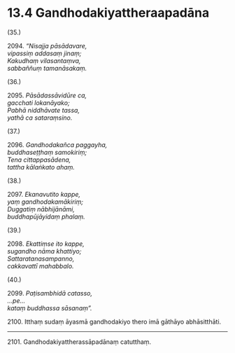 # 13.4 Gandhodakiyattheraapadāna

(35.)

2094\. _“Nisajja pāsādavare,_  
_vipassiṃ addasaṃ jinaṃ;_  
_Kakudhaṃ vilasantaṃva,_  
_sabbaññuṃ tamanāsakaṃ._  

(36.)

2095\. _Pāsādassāvidūre ca,_  
_gacchati lokanāyako;_  
_Pabhā niddhāvate tassa,_  
_yathā ca sataraṃsino._  

(37.)

2096\. _Gandhodakañca paggayha,_  
_buddhaseṭṭhaṃ samokiriṃ;_  
_Tena cittappasādena,_  
_tattha kālaṅkato ahaṃ._  

(38.)

2097\. _Ekanavutito kappe,_  
_yaṃ gandhodakamākiriṃ;_  
_Duggatiṃ nābhijānāmi,_  
_buddhapūjāyidaṃ phalaṃ._  

(39.)

2098\. _Ekattiṃse ito kappe,_  
_sugandho nāma khattiyo;_  
_Sattaratanasampanno,_  
_cakkavattī mahabbalo._  

(40.)

2099\. _Paṭisambhidā catasso,_  
_…pe…_  
_kataṃ buddhassa sāsanaṃ”._  

2100\. Itthaṃ sudaṃ āyasmā gandhodakiyo thero imā gāthāyo abhāsitthāti.

---

2101\. Gandhodakiyattherassāpadānaṃ catutthaṃ.
